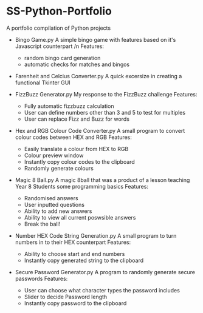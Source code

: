 # SS-Python-Portfolio
A portfolio compilation of Python projects

- Bingo Game.py
  A simple bingo game with features based on it's Javascript counterpart /n
 Features:
  - random bingo card generation
  - automatic checks for matches and bingos
 
- Farenheit and Celcius Converter.py
  A quick excersize in creating a functional Tkinter GUI
 
- FizzBuzz Generator.py
  My response to the FizzBuzz challenge
 Features:
  - Fully automatic fizzbuzz calculation
  - User can define numbers other than 3 and 5 to test for multiples
  - User can replace Fizz and Buzz for words
 
- Hex and RGB Colour Code Converter.py
  A small program to convert colour codes between HEX and RGB
 Features:
  - Easily translate a colour from HEX to RGB
  - Colour preview window
  - Instantly copy colour codes to the clipboard
  - Randomly generate colours
 
- Magic 8 Ball.py
  A magic 8ball that was a product of a lesson teaching Year 8 Students some programming basics
 Features:
  - Randomised answers
  - User inputted questions
  - Ability to add new answers
  - Ability to view all current poswsible answers
  - Break the ball!
 
- Number HEX Code String Generation.py
  A small program to turn numbers in to their HEX counterpart
 Features:
  - Ability to choose start and end numbers
  - Instantly copy generated string to the clipboard
 
- Secure Password Generator.py
  A program to randomly generate secure passwords
 Features:
  - User can choose what character types the password includes
  - Slider to decide Password length
  - Instantly copy password to the clipboard
